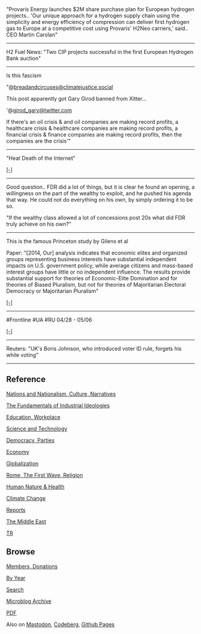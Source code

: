 
"Provaris Energy launches $2M share purchase plan for European
hydrogen projects.. 'Our unique approach for a hydrogen supply chain
using the simplicity and energy efficiency of compression can deliver
first hydrogen gas to Europe at a competitive cost using Provaris'
H2Neo carriers,' said.. CEO Martin Carolan"

---

H2 Fuel News: "Two CIP projects successful in the first European
Hydrogen Bank auction"

---

Is this fascism

"@breadandcircuses@climatejustice.social

This post apparently got Gary Girod banned from Xitter...

'@girod_gary@twitter.com

If there's an oil crisis & and oil companies are making record
profits, a healthcare crisis & healthcare companies are making record
profits, a financial crisis & finance companies are making record
profits, then the companies are the crisis'"

---

"Heat Death of the Internet"

[[-]](https://www.takahe.org.nz/heat-death-of-the-internet/)

---

Good question.. FDR did a lot of things, but it is clear he found an
opening, a willingness on the part of the wealthy to exploit, and he
pushed his agenda that way. He could not do everything on his own, by
simply ordering it to be so.

"If the wealthy class allowed a lot of concessions post 20s what did
FDR truly achieve on his own?"

---

This is the famous Princeton study by Gilens et al

Paper: "[2014, Our] analysis indicates that economic elites and
organized groups representing business interests have substantial
independent impacts on U.S. government policy, while average citizens
and mass-based interest groups have little or no independent
influence. The results provide substantial support for theories of
Economic-Elite Domination and for theories of Biased Pluralism, but
not for theories of Majoritarian Electoral Democracy or Majoritarian
Pluralism"

[[-]](https://www.cambridge.org/core/journals/perspectives-on-politics/article/testing-theories-of-american-politics-elites-interest-groups-and-average-citizens/62327F513959D0A304D4893B382B992B)

---

\#Frontline \#UA \#RU 04/28 - 05/06

[[-]](mbl/2024/ukrdata/map16.html)

---

Reuters: "UK's Boris Johnson, who introduced voter ID rule, forgets
his while voting"

---

## Reference

[Nations and Nationalism, Culture, Narratives](0119/2013/02/nations-and-nationalism.html)

[The Fundamentals of Industrial Ideologies](0119/2011/04/fundamentals-of-industrial-ideologies.html)

[Education, Workplace](0119/2017/09/education-workplace.html)

[Science and Technology](0119/2018/09/science-technology.html)

[Democracy, Parties](0119/2016/11/democracy.html)

[Economy](2021/01/economy.html)

[Globalization](0119/2018/09/globalization.html)

[Rome, The First Wave, Religion](0119/2017/12/rome.html)

[Human Nature & Health](2020/07/human-nature.html)

[Climate Change](2022/01/climate.html)

[Reports](2021/01/reports.html)

[The Middle East](0119/2019/07/middleeast.html)

[TR](../tr/index.html)

## Browse

[Members, Donations](2022/08/members.html)

[By Year](years.html)

[Search](search.html)

[Microblog Archive](mbl/index.html)

[PDF](https://drive.google.com/uc?export=view&id=1FSi-1MnqXVq_PVTEXzzflwN8-7h92N_R)

Also on 
[Mastodon](https://fosstodon.org/@muratk5n),
[Codeberg](https://muratk5n.codeberg.page/en/),
[Github Pages](https://muratk5n.github.io/thirdwave/en/)


